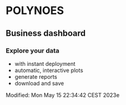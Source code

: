 # POLYNOES
## Business dashboard

### Explore your data
* with instant deployment
* automatic, interactive plots
* generate reports
* download and save

Modified: Mon May 15 22:34:42 CEST 2023e
